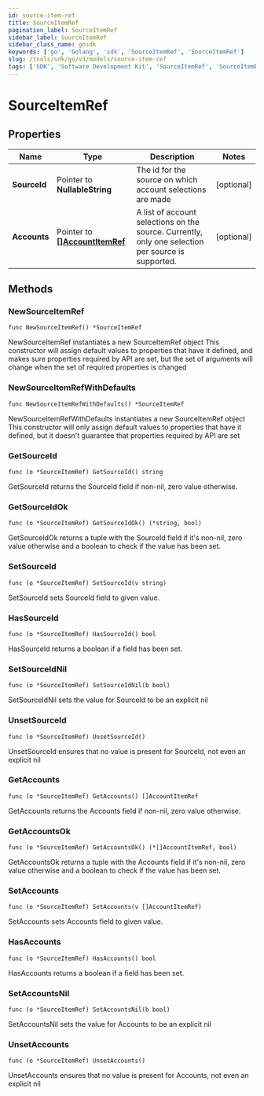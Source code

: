 ```yaml
---
id: source-item-ref
title: SourceItemRef
pagination_label: SourceItemRef
sidebar_label: SourceItemRef
sidebar_class_name: gosdk
keywords: ['go', 'Golang', 'sdk', 'SourceItemRef', 'SourceItemRef']
slug: /tools/sdk/go/v3/models/source-item-ref
tags: ['SDK', 'Software Development Kit', 'SourceItemRef', 'SourceItemRef']
---
```


# SourceItemRef

## Properties

| Name | Type | Description | Notes |
| --- | --- | --- | --- |
| **SourceId** | Pointer to **NullableString** | The id for the source on which account selections are made | [optional] |
| **Accounts** | Pointer to [**[]AccountItemRef**](account-item-ref) | A list of account selections on the source. Currently, only one selection per source is supported. | [optional] |

## Methods

### NewSourceItemRef

`func NewSourceItemRef() *SourceItemRef`

NewSourceItemRef instantiates a new SourceItemRef object This constructor will assign default values to properties that have it defined, and makes sure properties required by API are set, but the set of arguments will change when the set of required properties is changed

### NewSourceItemRefWithDefaults

`func NewSourceItemRefWithDefaults() *SourceItemRef`

NewSourceItemRefWithDefaults instantiates a new SourceItemRef object This constructor will only assign default values to properties that have it defined, but it doesn't guarantee that properties required by API are set

### GetSourceId

`func (o *SourceItemRef) GetSourceId() string`

GetSourceId returns the SourceId field if non-nil, zero value otherwise.

### GetSourceIdOk

`func (o *SourceItemRef) GetSourceIdOk() (*string, bool)`

GetSourceIdOk returns a tuple with the SourceId field if it's non-nil, zero value otherwise and a boolean to check if the value has been set.

### SetSourceId

`func (o *SourceItemRef) SetSourceId(v string)`

SetSourceId sets SourceId field to given value.

### HasSourceId

`func (o *SourceItemRef) HasSourceId() bool`

HasSourceId returns a boolean if a field has been set.

### SetSourceIdNil

`func (o *SourceItemRef) SetSourceIdNil(b bool)`

SetSourceIdNil sets the value for SourceId to be an explicit nil

### UnsetSourceId

`func (o *SourceItemRef) UnsetSourceId()`

UnsetSourceId ensures that no value is present for SourceId, not even an explicit nil

### GetAccounts

`func (o *SourceItemRef) GetAccounts() []AccountItemRef`

GetAccounts returns the Accounts field if non-nil, zero value otherwise.

### GetAccountsOk

`func (o *SourceItemRef) GetAccountsOk() (*[]AccountItemRef, bool)`

GetAccountsOk returns a tuple with the Accounts field if it's non-nil, zero value otherwise and a boolean to check if the value has been set.

### SetAccounts

`func (o *SourceItemRef) SetAccounts(v []AccountItemRef)`

SetAccounts sets Accounts field to given value.

### HasAccounts

`func (o *SourceItemRef) HasAccounts() bool`

HasAccounts returns a boolean if a field has been set.

### SetAccountsNil

`func (o *SourceItemRef) SetAccountsNil(b bool)`

SetAccountsNil sets the value for Accounts to be an explicit nil

### UnsetAccounts

`func (o *SourceItemRef) UnsetAccounts()`

UnsetAccounts ensures that no value is present for Accounts, not even an explicit nil
